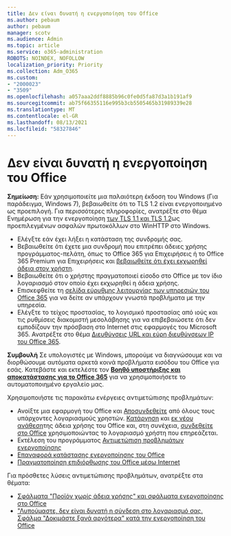 ```yaml
---
title: Δεν είναι δυνατή η ενεργοποίηση του Office
ms.author: pebaum
author: pebaum
manager: scotv
ms.audience: Admin
ms.topic: article
ms.service: o365-administration
ROBOTS: NOINDEX, NOFOLLOW
localization_priority: Priority
ms.collection: Adm_O365
ms.custom:
- "2000023"
- "3509"
ms.openlocfilehash: a057aaa2ddf8885b96c0fe0d5fa87d3a1b191af9
ms.sourcegitcommit: ab75f66355116e995b3cb5505465b31989339e28
ms.translationtype: MT
ms.contentlocale: el-GR
ms.lasthandoff: 08/13/2021
ms.locfileid: "58327846"
---
```

# <a name="unable-to-activate-office"></a>Δεν είναι δυνατή η ενεργοποίηση του Office

**Σημείωση:** Εάν χρησιμοποιείτε μια παλαιότερη έκδοση του Windows (Για παράδειγμα, Windows 7), βεβαιωθείτε ότι το TLS 1.2 είναι ενεργοποιημένο ως προεπιλογή. Για περισσότερες πληροφορίες, ανατρέξτε στο θέμα Ενημέρωση για την ενεργοποίηση [των TLS 1.1 και TLS 1.2](https://support.microsoft.com/topic/update-to-enable-tls-1-1-and-tls-1-2-as-default-secure-protocols-in-winhttp-in-windows-c4bd73d2-31d7-761e-0178-11268bb10392)ως προεπιλεγμένων ασφαλών πρωτοκόλλων στο WinHTTP στο Windows.

- Ελέγξτε εάν έχει λήξει η κατάσταση της συνδρομής σας.
- Βεβαιωθείτε ότι έχετε μια συνδρομή που επιτρέπει άδειες χρήσης προγράμματος-πελάτη, όπως το Office 365 για Επιχειρήσεις ή το Office 365 Premium για Επιχειρήσεις και [βεβαιωθείτε ότι έχει εκχωρηθεί άδεια στον χρήστη](https://docs.microsoft.com/microsoft-365/admin/manage/assign-licenses-to-users).
- Βεβαιωθείτε ότι ο χρήστης πραγματοποιεί είσοδο στο Office με τον ίδιο λογαριασμό στον οποίο έχει εκχωρηθεί η άδεια χρήσης.
- Επισκεφθείτε τη [σελίδα εύρυθμης λειτουργίας των υπηρεσιών του Office 365](https://docs.microsoft.com/office365/enterprise/view-service-health) για να δείτε αν υπάρχουν γνωστά προβλήματα με την υπηρεσία.
- Ελέγξτε το τείχος προστασίας, το λογισμικό προστασίας από ιούς και τις ρυθμίσεις διακομιστή μεσολάβησης για να επιβεβαιώσετε ότι δεν εμποδίζουν την πρόσβαση στο Internet στις εφαρμογές του Microsoft 365. Ανατρέξτε στο θέμα [Διευθύνσεις URL και εύρη διευθύνσεων IP του Office 365](https://docs.microsoft.com/office365/enterprise/urls-and-ip-address-ranges "Διευθύνσεις URL και εύρη διευθύνσεων IP του Office 365").

**Συμβουλή** Σε υπολογιστές με Windows, μπορούμε να διαγνώσουμε και να διορθώσουμε αυτόματα αρκετά κοινά προβλήματα εισόδου του Office για εσάς. Κατεβάστε και εκτελέστε τον **[Βοηθό υποστήριξης και αποκατάστασης για το Office 365](https://aka.ms/SaRA-OfficeSignInScenario)** για να χρησιμοποιήσετε το αυτοματοποιημένο εργαλείο μας.

Χρησιμοποιήστε τις παρακάτω ενέργειες αντιμετώπισης προβλημάτων:

- Ανοίξτε μια εφαρμογή του Office και [Αποσυνδεθείτε](https://support.office.com/article/5a20dc11-47e9-4b6f-945d-478cb6d92071) από όλους τους υπάρχοντες λογαριασμούς χρηστών. [Κατάργηση](https://docs.microsoft.com/microsoft-365/admin/manage/remove-licenses-from-users) και [εκ νέου ανάθεση](https://docs.microsoft.com/microsoft-365/admin/manage/assign-licenses-to-users)της άδεια χρήσης του Office και, στη συνέχεια, [συνδεθείτε στο Office](https://support.office.com/article/628ea040-f265-49de-b986-be09c3ebf8a9) χρησιμοποιώντας το λογαριασμό χρήστη που επηρεάζεται.
- Εκτέλεση του προγράμματος [Αντιμετώπιση προβλημάτων ενεργοποίησης](https://aka.ms/SARA-OfficeActivation-Alchemy)
- [Επαναφορά κατάστασης ενεργοποίησης του Office](https://docs.microsoft.com/office365/troubleshoot/activation/reset-office-365-proplus-activation-state "Επαναφορά κατάστασης ενεργοποίησης του Office")
- [Πραγματοποίηση επιδιόρθωσης του Office μέσω Internet](https://support.office.com/Article/7821d4b6-7c1d-4205-aa0e-a6b40c5bb88b?wt.mc_id=Alchemy_ClientDIA)

Για πρόσθετες λύσεις αντιμετώπισης προβλημάτων, ανατρέξτε στα θέματα:  

- [Σφάλματα "Προϊόν χωρίς άδεια χρήσης" και σφάλματα ενεργοποίησης στο Office](https://support.office.com/Article/0d23d3c0-c19c-4b2f-9845-5344fedc4380?wt.mc_id=Alchemy_ClientDIA)
- ["Λυπούμαστε, δεν είναι δυνατή η σύνδεση στο λογαριασμό σας. Σφάλμα "Δοκιμάστε ξανά αργότερα" κατά την ενεργοποίηση του Office](https://docs.microsoft.com/office/troubleshoot/activation-installation/issue-when-activate-office-from-office-365)